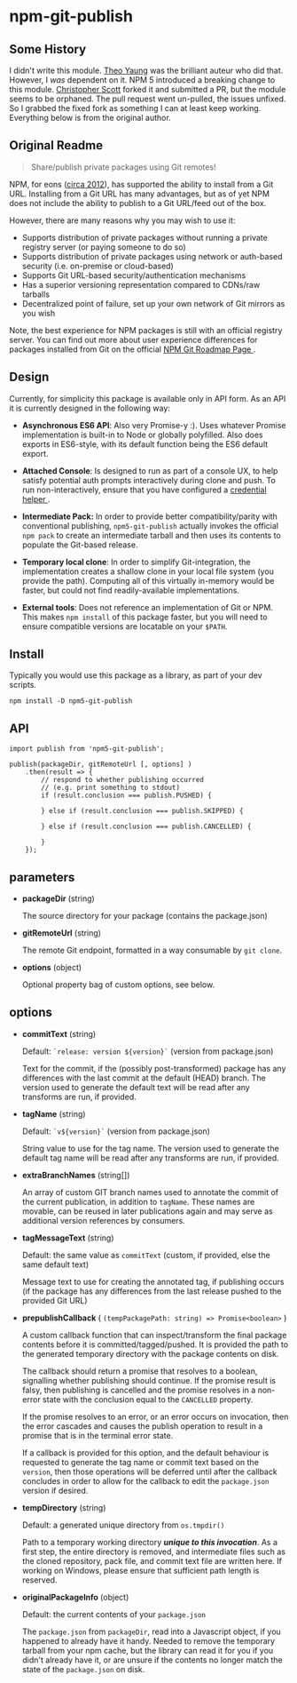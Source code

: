 # npm-git-publish

## Some History

I didn't write this module. [Theo Yaung](https://github.com/theoy) was the brilliant auteur who did that. However, I 
*was* dependent on it. NPM 5 introduced a breaking change to this module. [Christopher Scott](https://github.com/chaosfinity)
forked it and submitted a PR, but the module seems to be orphaned. The pull request went un-pulled, the issues unfixed. 
So I grabbed the fixed fork as something I can at least keep working. Everything below is from the original author.

## Original Readme

> Share/publish private packages using Git remotes!

NPM, for eons ([circa 2012][npm-doc-update-git-support]), has supported the ability to install from a Git
URL. Installing from a Git URL has many advantages, but as of yet NPM does
not include the ability to publish to a Git URL/feed out of the box.

However, there are many reasons why you may wish to use it:
* Supports distribution of private packages without running a private registry
  server (or paying someone to do so)
* Supports distribution of private packages using network or auth-based security
  (i.e. on-premise or cloud-based)
* Supports Git URL-based security/authentication mechanisms
* Has a superior versioning representation compared to CDNs/raw tarballs
* Decentralized point of failure, set up your own network of Git mirrors as you wish

Note, the best experience for NPM packages is still with an official registry
server. You can find out more about user experience differences for packages
installed from Git on the official [NPM Git Roadmap Page
](https://github.com/npm/npm/wiki/Roadmap-area-of-focus:-git).

## Design
Currently, for simplicity this package is available only in API form. As an API
it is currently designed in the following way:

* **Asynchronous ES6 API**: Also very Promise-y :). Uses whatever Promise
  implementation is built-in to Node or globally polyfilled. Also does exports
  in ES6-style, with its default function being the ES6 default export.

* **Attached Console**: Is designed to run as part of a console UX, to help
  satisfy potential auth prompts interactively during clone and push. To run
  non-interactively, ensure that you have configured a [credential helper
  ](https://www.git-scm.com/docs/gitcredentials).

* **Intermediate Pack:** In order to provide better compatibility/parity with
  conventional publishing, `npm5-git-publish` actually invokes the official
  `npm pack` to create an intermediate tarball and then uses its contents to
  populate the Git-based release.

* **Temporary local clone**: In order to simplify Git-integration, the
  implementation creates a shallow clone in your local file system (you provide
  the path). Computing all of this virtually in-memory would be faster, but
  could not find readily-available implementations.

* **External tools**: Does not reference an implementation of Git or NPM. This
  makes `npm install` of this package faster, but you will need to ensure
  compatible versions are locatable on your `$PATH`.

## Install

Typically you would use this package as a library, as part of your dev scripts.

```
npm install -D npm5-git-publish
```

## API

```
import publish from 'npm5-git-publish';

publish(packageDir, gitRemoteUrl [, options] )
    .then(result => {
        // respond to whether publishing occurred
        // (e.g. print something to stdout)
        if (result.conclusion === publish.PUSHED) {

        } else if (result.conclusion === publish.SKIPPED) {

        } else if (result.conclusion === publish.CANCELLED) {

        }
    });
```

## parameters

* **packageDir** (string)

    The source directory for your package (contains the package.json)

* **gitRemoteUrl** (string)

    The remote Git endpoint, formatted in a way consumable by `git clone`.

* **options** (object)

    Optional property bag of custom options, see below.

## options

* **commitText** (string)

    Default: `` `release: version ${version}` `` (version from package.json)

    Text for the commit, if the (possibly post-transformed) package has any
    differences with the last commit at the default (HEAD) branch. The version
    used to generate the default text will be read after any transforms are
    run, if provided.

* **tagName** (string)

    Default: `` `v${version}` `` (version from package.json)

    String value to use for the tag name. The version used to generate the
    default tag name will be read after any transforms are run, if provided.

* **extraBranchNames** (string[])

    An array of custom GIT branch names used to annotate the commit of the
    current publication, in addition to `tagName`. These names are movable,
    can be reused in later publications again and may serve as additional
    version references by consumers.

* **tagMessageText** (string)

    Default: the same value as `commitText` (custom, if provided, else the
    same default text)

    Message text to use for creating the annotated tag, if publishing occurs
    (if the package has any differences from the last release pushed to the
    provided Git URL)

* **prepublishCallback** ( `(tempPackagePath: string) => Promise<boolean>` )

    A custom callback function that can inspect/transform the final package
    contents before it is committed/tagged/pushed. It is provided the path to
    the generated temporary directory with the package contents on disk.

    The callback should return a promise that resolves to a boolean,
    signalling whether publishing should continue. If the promise result is
    falsy, then publishing is cancelled and the promise resolves in a
    non-error state with the conclusion equal to the `CANCELLED` property.

    If the promise resolves to an error, or an error occurs on invocation,
    then the error cascades and causes the publish operation to result
    in a promise that is in the terminal error state.

    If a callback is provided for this option, and the default behaviour
    is requested to generate the tag name or commit text based on the
    `version`, then those operations will be deferred until after the
    callback concludes in order to allow for the callback to edit the
    `package.json` version if desired.

* **tempDirectory** (string)

    Default: a generated unique directory from `os.tmpdir()`

    Path to a temporary working directory _**unique to this invocation**_.
    As a first step, the entire directory is removed, and intermediate files
    such as the cloned repository, pack file, and commit text file are written
    here. If working on Windows, please ensure that sufficient path length
    is reserved.

* **originalPackageInfo** (object)

    Default: the current contents of your `package.json`

    The `package.json` from `packageDir`, read into a Javascript object, if
    you happened to already have it handy. Needed to remove the temporary
    tarball from your npm cache, but the library can read it for you if
    you didn't already have it, or are unsure if the contents no longer match
    the state of the `package.json` on disk.



[npm-doc-update-git-support]: https://github.com/npm/npm/commit/3abab66be0c75d03ad6bbb089e0d3339d8525f44

[board-badge]: https://badge.waffle.io/theoy/npm-git-publish.png?label=ready&title=Ready
[waffle-board]: https://waffle.io/theoy/npm-git-publish

[travis-badge]: https://travis-ci.org/theoy/npm-git-publish.svg?branch=master
[travis-dashboard]: https://travis-ci.org/theoy/npm-git-publish

